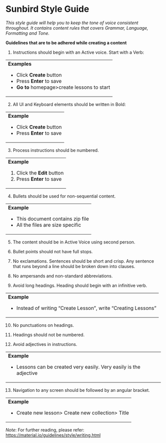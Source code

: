 # Sunbird Style Guide

*This style guide will help you to keep the tone of voice consistent throughout. It contains content rules that covers Grammar, Language, Formatting and Tone.*

**Guidelines that are to be adhered while creating a content**

1. Instructions should begin with an Active voice. Start with a Verb:
      
<table>
      <tr>
      <td><strong>Examples</strong>
            <ul>
                  <li> Click <strong>Create</strong> button</li>
                  <li> Press <strong>Enter</strong> to save</li>
                  <li><strong> Go to</strong> homepage>create lessons to start</li>
            </ul>
      </td>
      </tr>
</table>

2. All UI and Keyboard elements should be written in Bold:

<table>
      <tr>
            <td><strong>Example</strong>
                  <ul>
                        <li>Click <strong>Create</strong> button 
                        <li>Press <strong>Enter</strong> to save         
                  </ul>
            </td>
      </tr>
</table>

3. Process instructions should be numbered.

<table>
      <tr>
            <td><strong>Example</strong>
                  <ol>
                        <li>Click the <strong>Edit</strong> button</li>
                        <li>Press <strong>Enter</strong> to save</li>
                  </ol>
            </td>
      </tr>
</table>

4. Bullets should be used for non-sequential content.

<table>
      <tr>
            <td><strong>Example</strong>
                  <ul>
                        <li>This document contains zip file</li>
                        <li>All the files are size specific</li>
                  </ul>
            </td>
      </tr>
</table>

5. The content should be in Active Voice using second person.

6. Bullet points should not have full stops.

7. No exclamations. Sentences should be short and crisp. Any sentence that runs beyond a line should be broken down into clauses.

8. No ampersands and non-standard abbreviations.

9. Avoid long headings. Heading should begin with an infinitive verb.

<table>
      <tr>
            <td><strong>Example</strong>
                  <ul>
                        <li>Instead of writing “Create Lesson”, write “Creating Lessons”</li>
                  </ul>
            </td>
      </tr>
</table>

10. No punctuations on headings.

11. Headings should not be numbered.

12. Avoid adjectives in instructions.

<table>
      <tr>
            <td><strong>Example</strong>
                  <ul>
                        <li>Lessons can be created very easily. Very easily is the adjective</li>
                  </ul>
            </td>
      </tr>
</table>

13. Navigation to any screen should be followed by an angular bracket.

<table>
      <tr>
            <td><strong>Example</strong>
                  <ul>
                        <li><atrong>Create new lesson> Create new collection> Title</strong>
                  </ul>
            </td>
      </tr>
</table>

*Note*: For further reading, please refer:
<https://material.io/guidelines/style/writing.html>






                  
                  


       
      
